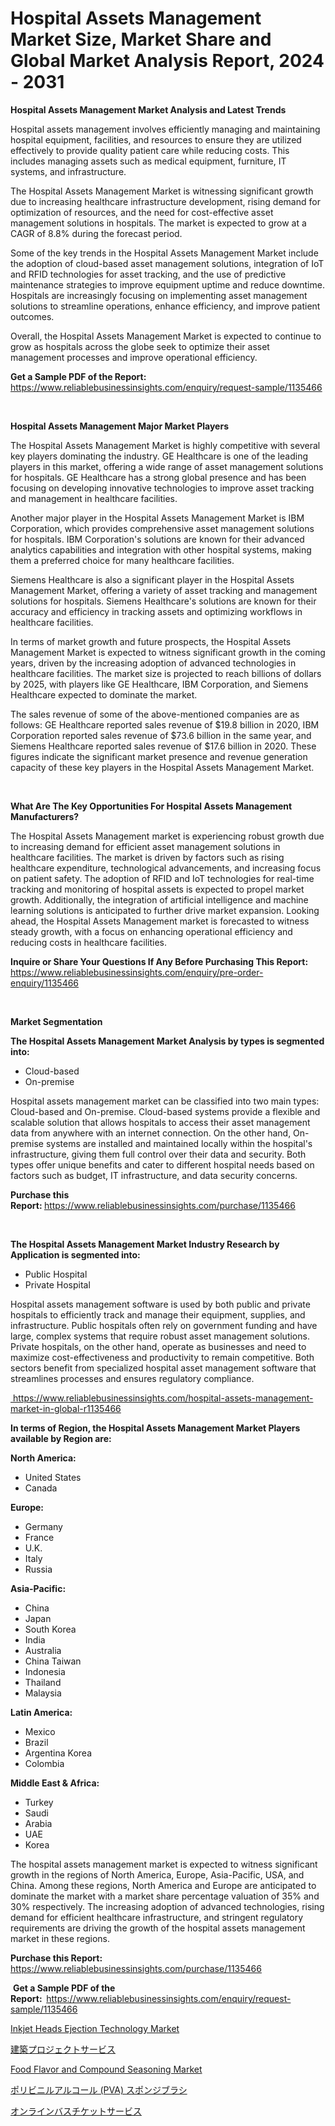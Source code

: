 <p><h1>Hospital Assets Management Market Size, Market Share and Global Market Analysis Report, 2024 - 2031</h1></p><p><strong>Hospital Assets Management Market Analysis and Latest Trends</strong></p>
<p><p>Hospital assets management involves efficiently managing and maintaining hospital equipment, facilities, and resources to ensure they are utilized effectively to provide quality patient care while reducing costs. This includes managing assets such as medical equipment, furniture, IT systems, and infrastructure.</p><p>The Hospital Assets Management Market is witnessing significant growth due to increasing healthcare infrastructure development, rising demand for optimization of resources, and the need for cost-effective asset management solutions in hospitals. The market is expected to grow at a CAGR of 8.8% during the forecast period.</p><p>Some of the key trends in the Hospital Assets Management Market include the adoption of cloud-based asset management solutions, integration of IoT and RFID technologies for asset tracking, and the use of predictive maintenance strategies to improve equipment uptime and reduce downtime. Hospitals are increasingly focusing on implementing asset management solutions to streamline operations, enhance efficiency, and improve patient outcomes.</p><p>Overall, the Hospital Assets Management Market is expected to continue to grow as hospitals across the globe seek to optimize their asset management processes and improve operational efficiency.</p></p>
<p><strong>Get a Sample PDF of the Report:&nbsp;</strong> <a href="https://www.reliablebusinessinsights.com/enquiry/request-sample/1135466">https://www.reliablebusinessinsights.com/enquiry/request-sample/1135466</a></p>
<p>&nbsp;</p>
<p><strong>Hospital Assets Management Major Market Players</strong></p>
<p><p>The Hospital Assets Management Market is highly competitive with several key players dominating the industry. GE Healthcare is one of the leading players in this market, offering a wide range of asset management solutions for hospitals. GE Healthcare has a strong global presence and has been focusing on developing innovative technologies to improve asset tracking and management in healthcare facilities.</p><p>Another major player in the Hospital Assets Management Market is IBM Corporation, which provides comprehensive asset management solutions for hospitals. IBM Corporation's solutions are known for their advanced analytics capabilities and integration with other hospital systems, making them a preferred choice for many healthcare facilities.</p><p>Siemens Healthcare is also a significant player in the Hospital Assets Management Market, offering a variety of asset tracking and management solutions for hospitals. Siemens Healthcare's solutions are known for their accuracy and efficiency in tracking assets and optimizing workflows in healthcare facilities.</p><p>In terms of market growth and future prospects, the Hospital Assets Management Market is expected to witness significant growth in the coming years, driven by the increasing adoption of advanced technologies in healthcare facilities. The market size is projected to reach billions of dollars by 2025, with players like GE Healthcare, IBM Corporation, and Siemens Healthcare expected to dominate the market.</p><p>The sales revenue of some of the above-mentioned companies are as follows: GE Healthcare reported sales revenue of $19.8 billion in 2020, IBM Corporation reported sales revenue of $73.6 billion in the same year, and Siemens Healthcare reported sales revenue of $17.6 billion in 2020. These figures indicate the significant market presence and revenue generation capacity of these key players in the Hospital Assets Management Market.</p></p>
<p>&nbsp;</p>
<p><strong>What Are The Key Opportunities For Hospital Assets Management Manufacturers?</strong></p>
<p><p>The Hospital Assets Management market is experiencing robust growth due to increasing demand for efficient asset management solutions in healthcare facilities. The market is driven by factors such as rising healthcare expenditure, technological advancements, and increasing focus on patient safety. The adoption of RFID and IoT technologies for real-time tracking and monitoring of hospital assets is expected to propel market growth. Additionally, the integration of artificial intelligence and machine learning solutions is anticipated to further drive market expansion. Looking ahead, the Hospital Assets Management market is forecasted to witness steady growth, with a focus on enhancing operational efficiency and reducing costs in healthcare facilities.</p></p>
<p><strong>Inquire or Share Your Questions If Any Before Purchasing This Report:</strong> <a href="https://www.reliablebusinessinsights.com/enquiry/pre-order-enquiry/1135466">https://www.reliablebusinessinsights.com/enquiry/pre-order-enquiry/1135466</a></p>
<p>&nbsp;</p>
<p><strong>Market Segmentation</strong></p>
<p><strong>The Hospital Assets Management Market Analysis by types is segmented into:</strong></p>
<p><ul><li>Cloud-based</li><li>On-premise</li></ul></p>
<p><p>Hospital assets management market can be classified into two main types: Cloud-based and On-premise. Cloud-based systems provide a flexible and scalable solution that allows hospitals to access their asset management data from anywhere with an internet connection. On the other hand, On-premise systems are installed and maintained locally within the hospital's infrastructure, giving them full control over their data and security. Both types offer unique benefits and cater to different hospital needs based on factors such as budget, IT infrastructure, and data security concerns.</p></p>
<p><strong>Purchase this Report:&nbsp;</strong><a href="https://www.reliablebusinessinsights.com/purchase/1135466">https://www.reliablebusinessinsights.com/purchase/1135466</a></p>
<p>&nbsp;</p>
<p><strong>The Hospital Assets Management Market Industry Research by Application is segmented into:</strong></p>
<p><ul><li>Public Hospital</li><li>Private Hospital</li></ul></p>
<p><p>Hospital assets management software is used by both public and private hospitals to efficiently track and manage their equipment, supplies, and infrastructure. Public hospitals often rely on government funding and have large, complex systems that require robust asset management solutions. Private hospitals, on the other hand, operate as businesses and need to maximize cost-effectiveness and productivity to remain competitive. Both sectors benefit from specialized hospital asset management software that streamlines processes and ensures regulatory compliance.</p></p>
<p><a href="https://www.reliablebusinessinsights.com/hospital-assets-management-market-in-global-r1135466">&nbsp;https://www.reliablebusinessinsights.com/hospital-assets-management-market-in-global-r1135466</a></p>
<p><strong>In terms of Region, the Hospital Assets Management Market Players available by Region are:</strong></p>
<p>
    <p> <strong> North America: </strong>
        <ul>
            <li>United States</li>
            <li>Canada</li>
        </ul>
        </p> 
    <p> <strong> Europe: </strong>
        <ul>
            <li>Germany</li>
            <li>France</li>
            <li>U.K.</li>
            <li>Italy</li>
            <li>Russia</li>
        </ul>
        </p> 
    <p> <strong> Asia-Pacific: </strong>
        <ul>
            <li>China</li>
            <li>Japan</li>
            <li>South Korea</li>
            <li>India</li>
            <li>Australia</li>
            <li>China Taiwan</li>
            <li>Indonesia</li>
            <li>Thailand</li>
            <li>Malaysia</li>
        </ul>
        </p> 
    <p> <strong> Latin America: </strong>
        <ul>
            <li>Mexico</li>
            <li>Brazil</li>
            <li>Argentina Korea</li>
            <li>Colombia</li>
        </ul>
        </p> 
    <p> <strong> Middle East & Africa: </strong>
        <ul>
            <li>Turkey</li>
            <li>Saudi</li>
            <li>Arabia</li>
            <li>UAE</li>
            <li>Korea</li>
        </ul>
    </p>
    </p>
<p><p>The hospital assets management market is expected to witness significant growth in the regions of North America, Europe, Asia-Pacific, USA, and China. Among these regions, North America and Europe are anticipated to dominate the market with a market share percentage valuation of 35% and 30% respectively. The increasing adoption of advanced technologies, rising demand for efficient healthcare infrastructure, and stringent regulatory requirements are driving the growth of the hospital assets management market in these regions.</p></p>
<p><strong>Purchase this Report: </strong><a href="https://www.reliablebusinessinsights.com/purchase/1135466">https://www.reliablebusinessinsights.com/purchase/1135466</a></p>
<p>&nbsp;<strong>Get a Sample PDF of the Report:&nbsp;&nbsp;</strong><a href="https://www.reliablebusinessinsights.com/enquiry/request-sample/1135466">https://www.reliablebusinessinsights.com/enquiry/request-sample/1135466</a></p>
<p><strong></strong></p>
<p><p><a href="https://issuu.com/reportprime-2/docs/inkjet-heads-ejection-technology-market-size-2030.">Inkjet Heads Ejection Technology Market</a></p><p><a href="https://github.com/avwofrml53535/Market-Research-Report-List-2/blob/main/6768537106458.md">建築プロジェクトサービス</a></p><p><a href="https://github.com/mbisetmhermsr/Market-Research-Report-List-2/blob/main/food-flavor-and-compound-seasoning-market.md">Food Flavor and Compound Seasoning Market</a></p><p><a href="https://medium.com/@terrellconn2023/%E3%83%9D%E3%83%AA%E3%83%93%E3%83%8B%E3%83%AB%E3%82%A2%E3%83%AB%E3%82%B3%E3%83%BC%E3%83%AB-pva-%E3%82%B9%E3%83%9D%E3%83%B3%E3%82%B8%E3%83%96%E3%83%A9%E3%82%B7%E5%B8%82%E5%A0%B4-%E5%B8%82%E5%A0%B4cagr-%E5%B8%82%E5%A0%B4%E5%8B%95%E5%90%91-%E3%81%8A%E3%82%88%E3%81%B3%E6%88%90%E9%95%B7%E6%88%A6%E7%95%A5%E3%81%AB%E9%96%A2%E3%81%99%E3%82%8B%E8%A6%8B%E8%AD%98-f0e86f7b2390">ポリビニルアルコール (PVA) スポンジブラシ</a></p><p><a href="https://github.com/vtbvgl20191192/Market-Research-Report-List-2/blob/main/1961613106459.md">オンラインバスチケットサービス</a></p></p>